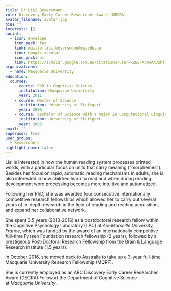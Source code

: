 ```yaml
---
title: Dr Lisi Beyersmann
role: Discovery Early Career Researcher Award (DECRA)
avatar_filename: avatar.jpg
bio: ""
interests: []
social:
  - icon: envelope
    icon_pack: fas
    link: mailto:lisi.beyersmann@mq.edu.au
  - icon: google-scholar
    icon_pack: ai
    link: https://scholar.google.com.au/citations?user=xZE6-XcAAAAJ&hl=en
organizations:
  - name: Macquarie University
education:
  courses:
    - course: PhD in Cognitive Science
      institution: Macquarie University
      year: 2011
    - course: Master of Science
      institution: University of Stuttgart
      year: 2006
    - course: Bachelor of Science with a major in Computational Linguistics
      institution: University of Stuttgart
      year: 2003
email: ""
superuser: true
user_groups:
  - Researchers
highlight_name: false
---
```

Lisi is interested in how the human reading system processes printed words, with a particular focus on units that carry meaning ("morphemes"). Besides her focus on rapid, automatic reading mechanisms in adults, she is also interested in how children learn to read and when during reading development word processing becomes more intuitive and automatized.

Following her PhD, she was awarded four consecutive internationally competitive research fellowships which allowed her to carry out several years of in-depth research in the field of reading and reading acquisition, and expand her collaborative network.

She spent 3.5 years (2013-2016) as a postdoctoral research fellow within the Cognitive Psychology Laboratory (LPC) at *Aix-Marseille University, France*, which was funded by the award of an internationally competitive full-time Fyssen Foundation research fellowship (2 years), followed by a prestigeous Post-Doctoral Research Fellowship from the Brain & Language Research Institute (1.5 years).

In October 2016, she moved back to Australia to take up a 3-year full-time Macquarie University Research Fellowship (MQRF).

She is currently employed as an ARC Discovery Early Career Researcher Award (DECRA) Fellow at the Department of Cognitive Science at *Macquarie University*.